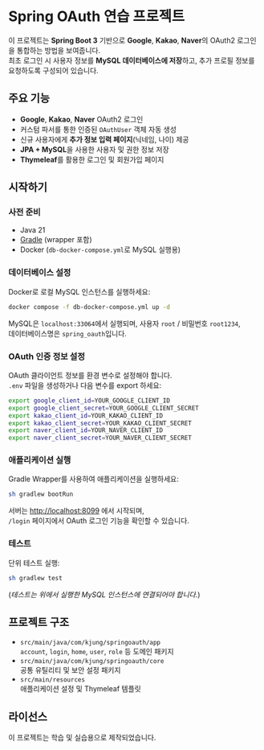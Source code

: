 # Spring OAuth 연습 프로젝트

이 프로젝트는 **Spring Boot 3** 기반으로 **Google**, **Kakao**, **Naver**의 OAuth2 로그인을 통합하는 방법을 보여줍니다.  
최초 로그인 시 사용자 정보를 **MySQL 데이터베이스에 저장**하고, 추가 프로필 정보를 요청하도록 구성되어 있습니다.

## 주요 기능

- **Google**, **Kakao**, **Naver** OAuth2 로그인
- 커스텀 파서를 통한 인증된 `OAuthUser` 객체 자동 생성
- 신규 사용자에게 **추가 정보 입력 페이지**(닉네임, 나이) 제공
- **JPA + MySQL**을 사용한 사용자 및 권한 정보 저장
- **Thymeleaf**를 활용한 로그인 및 회원가입 페이지

## 시작하기

### 사전 준비

- Java 21
- [Gradle](https://gradle.org/) (wrapper 포함)
- Docker (`db-docker-compose.yml`로 MySQL 실행용)

### 데이터베이스 설정

Docker로 로컬 MySQL 인스턴스를 실행하세요:

```bash
docker compose -f db-docker-compose.yml up -d
```

MySQL은 `localhost:33064`에서 실행되며, 사용자 `root` / 비밀번호 `root1234`,  
데이터베이스명은 `spring_oauth`입니다.

### OAuth 인증 정보 설정

OAuth 클라이언트 정보를 환경 변수로 설정해야 합니다.  
`.env` 파일을 생성하거나 다음 변수를 export 하세요:

```bash
export google_client_id=YOUR_GOOGLE_CLIENT_ID
export google_client_secret=YOUR_GOOGLE_CLIENT_SECRET
export kakao_client_id=YOUR_KAKAO_CLIENT_ID
export kakao_client_secret=YOUR_KAKAO_CLIENT_SECRET
export naver_client_id=YOUR_NAVER_CLIENT_ID
export naver_client_secret=YOUR_NAVER_CLIENT_SECRET
```

### 애플리케이션 실행

Gradle Wrapper를 사용하여 애플리케이션을 실행하세요:

```bash
sh gradlew bootRun
```

서버는 [http://localhost:8099](http://localhost:8099) 에서 시작되며,  
`/login` 페이지에서 OAuth 로그인 기능을 확인할 수 있습니다.

### 테스트

단위 테스트 실행:

```bash
sh gradlew test
```

(*테스트는 위에서 실행한 MySQL 인스턴스에 연결되어야 합니다.*)

## 프로젝트 구조

- `src/main/java/com/kjung/springoauth/app`  
  `account`, `login`, `home`, `user`, `role` 등 도메인 패키지
- `src/main/java/com/kjung/springoauth/core`  
  공통 유틸리티 및 보안 설정 패키지
- `src/main/resources`  
  애플리케이션 설정 및 Thymeleaf 템플릿

## 라이선스

이 프로젝트는 학습 및 실습용으로 제작되었습니다.